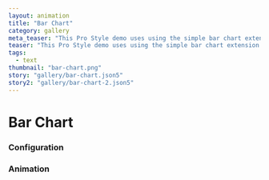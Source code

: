 ```yaml
---
layout: animation
title: "Bar Chart"
category: gallery
meta_teaser: "This Pro Style demo uses using the simple bar chart extension."
teaser: "This Pro Style demo uses using the simple bar chart extension."
tags: 
  - text
thumbnail: "bar-chart.png"
story: "gallery/bar-chart.json5"
story2: "gallery/bar-chart-2.json5"
---
```

# Bar Chart


### Configuration


### Animation

